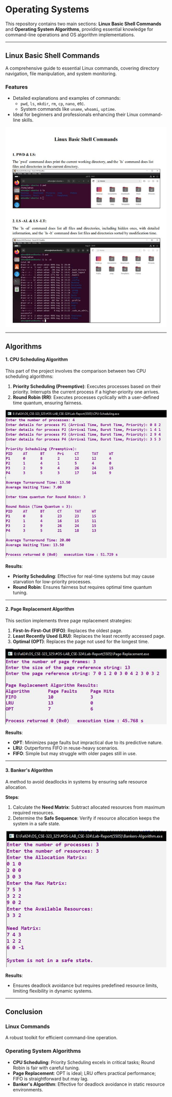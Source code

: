 # Operating Systems

This repository contains two main sections: **Linux Basic Shell Commands** and **Operating System Algorithms**, providing essential knowledge for command-line operations and OS algorithm implementations.

---

## Linux Basic Shell Commands

A comprehensive guide to essential Linux commands, covering directory navigation, file manipulation, and system monitoring.

### Features
- Detailed explanations and examples of commands:
  - `pwd`, `ls`, `mkdir`, `rm`, `cp`, `nano`, etc.
  - System commands like `uname`, `whoami`, `uptime`.
- Ideal for beginners and professionals enhancing their Linux command-line skills.

<p align="center">
  <img src="https://github.com/ar-sayeem/Operating-System/blob/main/img/img-demo-linux.JPG"/>
</p>

---

## Algorithms

#### 1. CPU Scheduling Algorithm

This part of the project involves the comparison between two CPU scheduling algorithms:
1. **Priority Scheduling (Preemptive)**: Executes processes based on their priority. Interrupts the current process if a higher-priority one arrives.
2. **Round Robin (RR)**: Executes processes cyclically with a user-defined time quantum, ensuring fairness.

<p align="center">
  <img src="https://github.com/ar-sayeem/Operating-System/blob/main/img/img-cpu-scheduling.JPG"/>
</p>

**Results**:
- **Priority Scheduling**: Effective for real-time systems but may cause starvation for low-priority processes.
- **Round Robin**: Ensures fairness but requires optimal time quantum tuning.

---

#### 2. Page Replacement Algorithm

This section implements three page replacement strategies:
1. **First-In-First-Out (FIFO)**: Replaces the oldest page.
2. **Least Recently Used (LRU)**: Replaces the least recently accessed page.
3. **Optimal (OPT)**: Replaces the page not used for the longest time.

<p align="center">
  <img src="https://github.com/ar-sayeem/Operating-System/blob/main/img/img-page-replacement.JPG" alt="Page Replacement Algorithm"/>
</p>

**Results**:
- **OPT**: Minimizes page faults but impractical due to its predictive nature.
- **LRU**: Outperforms FIFO in reuse-heavy scenarios.
- **FIFO**: Simple but may struggle with older pages still in use.

---

#### 3. Banker's Algorithm

A method to avoid deadlocks in systems by ensuring safe resource allocation.

**Steps**:
1. Calculate the **Need Matrix**: Subtract allocated resources from maximum required resources.
2. Determine the **Safe Sequence**: Verify if resource allocation keeps the system in a safe state.

<p align="center">
  <img src="https://github.com/ar-sayeem/Operating-System/blob/main/img/img-banker's-algo.JPG" alt="Banker's Algorithm"/>
</p>

**Results**:
- Ensures deadlock avoidance but requires predefined resource limits, limiting flexibility in dynamic systems.

---

## Conclusion

### Linux Commands
A robust toolkit for efficient command-line operation.

### Operating System Algorithms
- **CPU Scheduling**: Priority Scheduling excels in critical tasks; Round Robin is fair with careful tuning.
- **Page Replacement**: OPT is ideal; LRU offers practical performance; FIFO is straightforward but may lag.
- **Banker's Algorithm**: Effective for deadlock avoidance in static resource environments.
